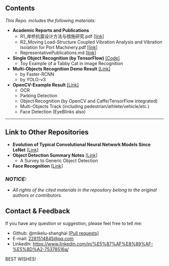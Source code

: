 
## Contents

*This Repo. includes the following materials:*

- **Academic Reports and Publications**
  - R1_岸桥抗震设计方法与措施研究.pdf [[link]](https://github.com/mikelu-shanghai/mikelu-shanghai.github.io/blob/master/Academic_Reports%26Publications/R1_%E5%B2%B8%E6%A1%A5%E6%8A%97%E9%9C%87%E8%AE%BE%E8%AE%A1%E6%96%B9%E6%B3%95%E4%B8%8E%E6%8E%AA%E6%96%BD%E7%A0%94%E7%A9%B6201510.pdf)
  - R2_Moving Load-Structure Coupled Vibration Analysis and Vibration Isolation for Port Machinery.pdf [[link]](https://github.com/mikelu-shanghai/mikelu-shanghai.github.io/blob/master/Academic_Reports%26Publications/R2_Moving%20Load-Structure%20Coupled%20Vibration%20Analysis%20and%20Vibration%20Isolation%20for%20Port%20Machinery.pdf)
  - RepresentativePublications.md [[link]](https://github.com/mikelu-shanghai/mikelu-shanghai.github.io/blob/master/Academic_Reports%26Publications/RepresentativePublications.md)
- **Single Object Recognition (by TensorFlow)** [[Code]](https://github.com/mikelu-shanghai/mikelu-shanghai.github.io/blob/master/CatRecognition/TabbyCatRecognition.py)
  - Toy Example of a Tabby Cat in image Recognition
- **Multi-Objects Recognition Demo Result** [[Link]](https://github.com/mikelu-shanghai/mikelu-shanghai.github.io/blob/master/Multi-Objects%20Recognition/Multi-ObjectsRecognitionDemoResults.md)
  - by Faster-RCNN
  - by YOLO-v3
- **OpenCV-Example Result** [[Link]](https://github.com/mikelu-shanghai/mikelu-shanghai.github.io/blob/master/OpencvExampleResult/OpenCV-ExampleResult(online).md)
  - OCR
  - Parking Detection
  - Object Recognition (by OpenCV and Caffe/TensorFlow integrated)
  - Multi-Objects Track (including pedestrian/athlete/vehicle/etc.)
  - Face Detection (EyeBlinks also)

---
## Link to Other Repositories

- **Evolution of Typical Convolutional Neural Network Models Since LeNet**
  [[Link]](https://github.com/mikelu-shanghai/TypicalCNN-ModelEvolution)
- **Object Detection Summary Notes** 
  [[Link]](https://github.com/mikelu-shanghai/ObjectDetection-SummaryNotes)
  - A Survey to Generic Object Detection
- **Face Recognition** [[Link]](https://github.com/mikelu-shanghai/FaceRecognition)
  
 
 
### *NOTICE:*
- *All rights of the cited materials in the repository belong to the original authors or contributors.* 


## Contact & Feedback

If you have any question or suggestion, please feel free to tell me:
- Github: @mikelu-shanghai [[Pull requests]](https://github.com/mikelu-shanghai/mikelu-shanghai.github.io/pulls)
- E-mail: 2281514845@qq.com
- LinkedIn: https://www.linkedin.com/in/%E5%87%AF%E8%89%AF-%E5%8D%A2-75378516a/

BEST WISHES!
